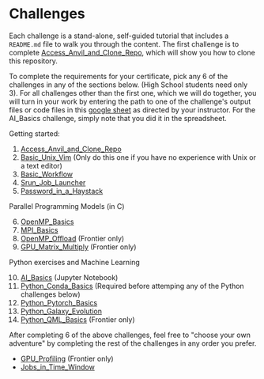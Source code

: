

# Challenges

Each challenge is a stand-alone, self-guided tutorial that includes a `README.md` file to walk you through the content. The first challenge is to complete [Access_Anvil_and_Clone_Repo](Access_Anvil_and_Clone_Repo), which will show you how to clone this repository.

To complete the requirements for your certificate,
pick any 6 of the challenges in any of the sections below. (High School students need only 3). For all challenges other than the first one, which we will do together, you will turn in your work by entering the path to one of the challenge's output files or code files in this [google sheet](https://bit.ly/3Ua4shu/) as directed by your instructor. For the AI_Basics challenge, simply note that you did it in the spreadsheet. 

Getting started: 

1. [Access_Anvil_and_Clone_Repo](Access_Anvil_and_Clone_Repo) 
2. [Basic_Unix_Vim](Basic_Unix_Vim) (Only do this one if you have no experience with Unix or a text editor) 
3. [Basic_Workflow](Basic_Workflow)
4. [Srun_Job_Launcher](Srun_Job_Launcher)
5. [Password_in_a_Haystack](Password_in_a_Haystack)

Parallel Programming Models (in C) 

6. [OpenMP_Basics](OpenMP_Basics)
7. [MPI_Basics](MPI_Basics)
8. [OpenMP_Offload](OpenMP_Offload) (Frontier only)
9. [GPU_Matrix_Multiply](GPU_Matrix_Multiply) (Frontier only) 

Python exercises and Machine Learning

10. [AI_Basics](AI_Basics) (Jupyter Notebook) 
11. [Python_Conda_Basics](Python_Conda_Basics) (Required before attemping any of the Python challenges below)
12. [Python_Pytorch_Basics](Python_Pytorch_Basics)
13. [Python_Galaxy_Evolution](Python_Galaxy_Evolution)
14. [Python_QML_Basics](Python_QML_Basics) (Frontier only)

After completing 6 of the above challenges, feel free to "choose your own adventure" by completing the rest of the challenges in any order you prefer.

- [GPU_Profiling](GPU_Profiling) (Frontier only) 
- [Jobs_in_Time_Window](Jobs_in_Time_Window)

